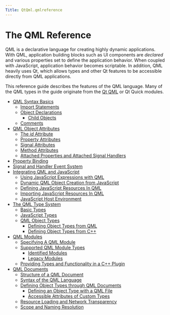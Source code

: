 ```yaml
---
Title: QtQml.qmlreference
---
```

        
The QML Reference
=================

<span class="subtitle"></span>
<span id="details"></span>
QML is a declarative language for creating highly dynamic applications. With QML, application building blocks such as UI components are *declared* and various properties set to define the application behavior. When coupled with JavaScript, application behavior becomes scriptable. In addition, QML heavily uses Qt, which allows types and other Qt features to be accessible directly from QML applications.

This reference guide describes the features of the QML language. Many of the QML types in the guide originate from the [Qt QML](../QtQml.qtqml-index.md) or Qt Quick modules.

-   [QML Syntax Basics](../QtQml.qtqml-syntax-basics.md)
    -   [Import Statements](../QtQml.qtqml-syntax-imports.md)
    -   [Object Declarations](../QtQml.qtqml-syntax-basics.md#object-declarations)
        -   [Child Objects](../QtQml.qtqml-syntax-basics.md#child-objects)
    -   [Comments](../QtQml.qtqml-syntax-basics.md#comments)
-   [QML Object Attributes](../QtQml.qtqml-syntax-objectattributes.md)
    -   [The *id* Attribute](../QtQml.qtqml-syntax-objectattributes.md#the-id-attribute)
    -   [Property Attributes](../QtQml.qtqml-syntax-objectattributes.md#property-attributes)
    -   [Signal Attributes](../QtQml.qtqml-syntax-objectattributes.md#signal-attributes)
    -   [Method Attributes](../QtQml.qtqml-syntax-objectattributes.md#method-attributes)
    -   [Attached Properties and Attached Signal Handlers](../QtQml.qtqml-syntax-objectattributes.md#attached-properties-and-attached-signal-handlers)
-   [Property Binding](../QtQml.qtqml-syntax-propertybinding.md)
-   [Signal and Handler Event System](../QtQml.qtqml-syntax-signals.md)
-   [Integrating QML and JavaScript](../QtQml.qtqml-javascript-topic.md)
    -   [Using JavaScript Expressions with QML](../QtQml.qtqml-javascript-expressions.md)
    -   [Dynamic QML Object Creation from JavaScript](../QtQml.qtqml-javascript-dynamicobjectcreation.md)
    -   [Defining JavaScript Resources In QML](../QtQml.qtqml-javascript-resources.md)
    -   [Importing JavaScript Resources In QML](../QtQml.qtqml-javascript-imports.md)
    -   [JavaScript Host Environment](../QtQml.qtqml-javascript-hostenvironment.md)
-   [The QML Type System](../QtQml.qtqml-typesystem-topic.md)
    -   [Basic Types](../QtQml.qtqml-typesystem-basictypes.md)
    -   [JavaScript Types](../QtQml.qtqml-typesystem-topic.md#javascript-types)
    -   [QML Object Types](../QtQml.qtqml-typesystem-objecttypes.md)
        -   [Defining Object Types from QML](../QtQml.qtqml-documents-definetypes.md)
        -   [Defining Object Types from C++](../QtQml.qtqml-cppintegration-definetypes.md)
-   [QML Modules](../QtQml.qtqml-modules-topic.md)
    -   [Specifying A QML Module](../QtQml.qtqml-modules-qmldir.md)
    -   [Supported QML Module Types](../QtQml.qtqml-modules-topic.md#supported-qml-module-types)
        -   [Identified Modules](../QtQml.qtqml-modules-identifiedmodules.md)
        -   [Legacy Modules](../QtQml.qtqml-modules-legacymodules.md)
    -   [Providing Types and Functionality in a C++ Plugin](../QtQml.qtqml-modules-cppplugins.md)
-   [QML Documents](../QtQml.qtqml-documents-topic.md)
    -   [Structure of a QML Document](../QtQml.qtqml-documents-structure.md)
    -   [Syntax of the QML Language](../QtQml.qtqml-documents-topic.md#syntax-of-the-qml-language)
    -   [Defining Object Types through QML Documents](../QtQml.qtqml-documents-definetypes.md)
        -   [Defining an Object Type with a QML File](../QtQml.qtqml-documents-definetypes.md#defining-an-object-type-with-a-qml-file)
        -   [Accessible Attributes of Custom Types](../QtQml.qtqml-documents-definetypes.md#accessible-attributes-of-custom-types)
    -   [Resource Loading and Network Transparency](../QtQml.qtqml-documents-networktransparency.md)
    -   [Scope and Naming Resolution](../QtQml.qtqml-documents-scope.md)

